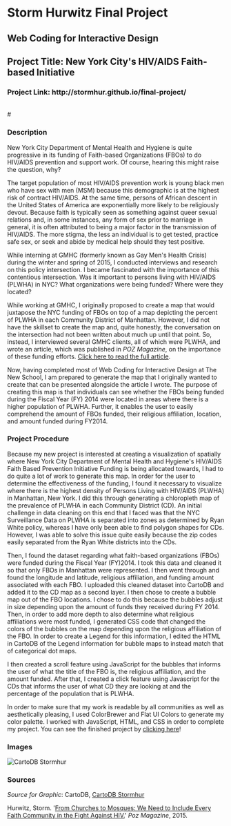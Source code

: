 <text align="center"> <h1> Storm Hurwitz Final Project </h1>
<h2> Web Coding for Interactive Design </h2>
<h2> Project Title: New York City's HIV/AIDS Faith-based Initiative </h2></center>

<h3>Project Link: http://stormhur.github.io/final-project/ </h3>
<br>
#<h3> Description </h3> 

New York City Department of Mental Health and Hygiene is quite progressive in its funding of Faith-based Organizations (FBOs) to do HIV/AIDS prevention and support work. Of course, hearing this might raise the question, why?

The target population of most HIV/AIDS prevention work is young black men who have sex with men (MSM) because this demographic is at the highest risk of contract HIV/AIDS. At the same time, persons of African descent in the United States of America are exponentially more likely to be religiously devout. Because faith is typically seen as something against queer sexual relations and, in some instances, any form of sex prior to marriage in general, it is often attributed to being a major factor in the transmission of HIV/AIDS. The more stigma, the less an individual is to get tested, practice safe sex, or seek and abide by medical help should they test positive. 

While interning at GMHC (formerly known as Gay Men's Health Crisis) during the winter and spring of 2015, I conducted interviews and research on this policy intersection. I became fascinated with the importance of this contentious intersection. Was it important to persons living with HIV/AIDS (PLWHA) in NYC? What organizations were being funded? Where were they located?

While working at GMHC, I originally proposed to create a map that would juxtapose the NYC funding of FBOs on top of a map depicting the percent of PLWHA in each Community District of Manhattan. However, I did not have the skillset to create the map and, quite honestly, the conversation on the intersection had not been written about much up until that point. So, instead, I interviewed several GMHC clients, all of which were PLWHA, and wrote an article, which was published in *POZ Magazine*, on the importance of these funding efforts. [Click here to read the full article](http://www.poz.com/articles/faith_based_communities_2959_27430.shtml). 

Now, having completed most of Web Coding for Interactive Design at The New School, I am prepared to generate the map that I originally wanted to create that can be presented alongside the article I wrote. The purpose of creating this map is that individuals can see whether the FBOs being funded during the Fiscal Year (FY) 2014 were located in areas where there is a higher population of PLWHA. Further, it enables the user to easily comprehend the amount of FBOs funded, their religious affiliation, location, and amount funded during FY2014. 

<h3> Project Procedure </h3>
Because my new project is interested at creating a visualization of spatially where New York City Department of Mental Health and Hygiene's HIV/AIDS Faith Based Prevention Initiative Funding is being allocated towards, I had to do quite a lot of work to generate this map. In order for the user to determine the effectiveness of the funding, I found it necessary to visualize where there is the highest density of Persons Living with HIV/AIDS (PLWHA) in Manhattan, New York. I did this through generating a chloropleth map of the prevalence of PLWHA in each Community District (CD). An initial challenge in data cleaning on this end that I faced was that the NYC Surveillance Data on PLWHA is separated into zones as determined by Ryan White policy, whereas I have only been able to find polygon shapes for CDs. However, I was able to solve this issue quite easily because the zip codes easily separated from the Ryan White districts into the CDs.

Then, I found the dataset regarding what faith-based organizations (FBOs) were funded during the Fiscal Year (FY)2014. I took this data and cleaned it so that only FBOs in Manhattan were represented. I then went through and found the longitude and latitude, religious affiliation, and funding amount associated with each FBO. I uploaded this cleaned dataset into CartoDB and added it to the CD map as a second layer. I then chose to create a bubble map out of the FBO locations. I chose to do this because the bubbles adjust in size depending upon the amount of funds they received during FY 2014. Then, in order to add more depth to also determine what religious affiliations were most funded, I generated CSS code that changed the colors of the bubbles on the map depending upon the religious affiliation of the FBO. In order to create a Legend for this information, I edited the HTML in CartoDB of the Legend information for bubble maps to instead match that of categorical dot maps.

I then created a scroll feature using JavaScript for the bubbles that informs the user of what the title of the FBO is, the religious affiliation, and the amount funded. After that, I created a click feature using Javascript for the CDs that informs the user of what CD they are looking at and the percentage of the population that is PLWHA.

In order to make sure that my work is readable by all communities as well as aesthetically pleasing, I used ColorBrewer and Flat UI Colors to generate my color palette. I worked with JavaScript, HTML, and CSS in order to complete my project. You can see the finished project by [clicking here](http://bit.ly/1WNEBdg)!

<h3> Images </h3>

![CartoDB Stormhur](http://i.imgur.com/rKsUHXj.png)

<h3> Sources </h3>

*Source for Graphic*: CartoDB, [CartoDB Stormhur](http://bit.ly/1WNEBdg)

Hurwitz, Storm. '[From Churches to Mosques: We Need to Include Every Faith Community in the Fight Against HIV.](http://www.poz.com/articles/faith_based_communities_2959_27430.shtml)' *Poz Magazine*, 2015. 



 



